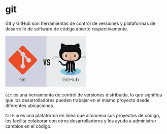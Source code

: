 # git

Git y GitHub son herramientas de control de versiones y plataformas de desarrollo de software de código abierto respectivamente.

![](img/2023-01-18-11-48-11.png)

``Git`` es una herramienta de control de versiones distribuida, lo que significa que los desarrolladores pueden trabajar en el mismo proyecto desde diferentes ubicaciones.

``GitHub`` es una plataforma en línea que almacena sus proyectos de código, los facilita colaborar con otros desarrolladores y los ayuda a administrar cambios en el código.